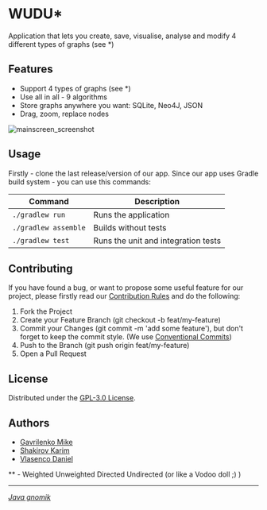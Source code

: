 # WUDU*

Application that lets you create, save, visualise, analyse and modify 4 different types of graphs (see *) 

## Features

- Support 4 types of graphs (see *)
- Use all in all - 9 algorithms
- Store graphs anywhere you want: SQLite, Neo4J, JSON
- Drag, zoom, replace nodes

![mainscreen_screenshot](https://github.com/spbu-coding-2023/graphs-graph-2/assets/64466788/9c708a11-dc6e-4cf9-a848-44f21dec7a37)

## Usage

Firstly - clone the last release/version of our app. Since our app uses Gradle build system - you can use this commands:

| Command                                | Description                                                           |
|----------------------------------------|-----------------------------------------------------------------------|
| `./gradlew run`                        | Runs the application                                                  |
| `./gradlew assemble`                   | Builds without tests                                                  |
| `./gradlew test`                       | Runs the unit and integration tests                                                   |

## Contributing

If you have found a bug, or want to propose some useful feature for our project, please firstly read our [Contribution Rules][contribute_rules_url] and
do the following:
1. Fork the Project
2. Create your Feature Branch (git checkout -b feat/my-feature)
3. Commit your Changes (git commit -m 'add some feature'), but don't forget to keep the commit style. (We use [Conventional Commits])
4. Push to the Branch (git push origin feat/my-feature)
5. Open a Pull Request

## License

Distributed under the [GPL-3.0 License][repo_license_url].

## Authors

- [Gavrilenko Mike](https://github.com/qrutyy)
- [Shakirov Karim](https://github.com/kar1mgh)
- [Vlasenco Daniel](https://github.com/spisladqo)

** - Weighted Unweighted Directed Undirected (or like a Vodoo doll ;) )
_______________________________

[*Java gnomik*][java_gnomik_url]

[Conventional Commits]: https://www.conventionalcommits.org/en/v1.0.0/
[repo_license_url]: https://github.com/spbu-coding-2023/graphs-graph-2/blob/main/LICENSE.md
[contribute_rules_url]: https://github.com/spbu-coding-2023/graphs-graph-2/blob/main/CONTRIBUTING.md

[java_gnomik_url]: https://ibb.co/54hJVd2
